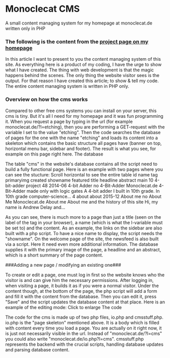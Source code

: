 # Monoclecat CMS
A small content managing system for my homepage at monoclecat.de written only in PHP

### The following is the content from the [project page on my homepage](http://www.monoclecat.de/?l=cms) ###


In this article I want to present to you the content managing system of this site. As everything here is a product of my coding, I have the urge to show what I have created. The thing with web development is that the magic happens behind the scenes. The only thing the website visitor sees is the output.
For that reason I have created this article; to show & tell my code. The entire content managing system is written in PHP only.

### Overview on how the cms works ###


Compared to other free cms systems you can install on your server, this cms is tiny. But it's all I need for my homepage and it was fun programming it.
When you request a page by typing in the url (for example monoclecat.de/?l=etching), then you are performing a GET-request with the variable l set to the value "etching". Then the code searches the database of pages for the one with the name "etching" and loads its content into a skeleton which contains the basic structure all pages have (banner on top, horizontal menu bar, sidebar and footer). The result is what you see, for example on this page right here.
The database


The table "cms" in the website's database contains all the script need to build a fully functional page. Here is an example with two pages where you can see the stucture: Scroll horizontal to see the entire table
id 	name 	tag 	primaryimg 	created 	showname 	featured 	title 	headline 	abstract 	main
10 	4-bit-adder 	project 	48 	2014-06 	4-bit Adder 	no 	4-Bit-Adder Monoclecat.de 	4-Bit-Adder made only with logic gates 	A 4-bit adder I built in 10th grade. 	In 10th grade computer-science...
4 	about 	about 		2015-12 	About me 	no 	About Me Monoclecat.de 	About me 	About me and the history of this site 	Hi, my name is Andrew Delay and...


As you can see, there is much more to a page than just a title (seen on the label of the tag in your browser), a name (which is what the l-variable must be set to) and the content. As an example, the links on the sidebar are also built with a php script. To have a nice name to display, the script needs the "showname".
On the welcome page of the site, the newsfeed is also built via a script. Here it need even more additional information. The database supplies it with the primary image of the page, a headline and an abstract, which is a short summary of the page content.


###Adding a new page / modifying an existing one###

To create or edit a page, one must log in first so the website knows who the visitor is and can give him the necessary permissions. After logging in, when visiting a page, it builds it as if you were a normal visitor. Under the content though, at the bottom of the page, the php script will add a form and fill it with the content from the database. Then you can edit it, press "Save" and the script updates the database content at that place.
Here is an example of the editing mode:
Click to enlarge
The code

The code for the cms is made up of two php files, io.php and cmsstuff.php. io.php is the "page skeleton" mentioned above. It is a body which is filled with content every time you load a page. You are actually on it right now, it is just not necessarily visible in the url. Instead of "monoclecat.de/?l=cms" you could also write "monoclecat.de/io.php?l=cms". cmsstuff.php represents the backend with the crucial scripts, handling database updates and parsing database content. 
